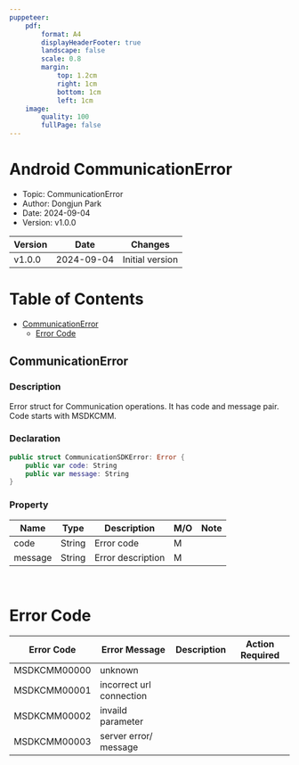 ```yaml
---
puppeteer:
    pdf:
        format: A4
        displayHeaderFooter: true
        landscape: false
        scale: 0.8
        margin:
            top: 1.2cm
            right: 1cm
            bottom: 1cm
            left: 1cm
    image:
        quality: 100
        fullPage: false
---
```


Android CommunicationError
==

- Topic: CommunicationError
- Author: Dongjun Park
- Date: 2024-09-04
- Version: v1.0.0

| Version          | Date       | Changes                  |
| ---------------- | ---------- | ------------------------ |
| v1.0.0  | 2024-09-04 | Initial version          |

<div style="page-break-after: always;"></div>

# Table of Contents

- [CommunicationError](#Communicationerror)
  - [Error Code](#error-code)


## CommunicationError

### Description
Error struct for Communication operations. It has code and message pair.
Code starts with MSDKCMM.

### Declaration
```swift
public struct CommunicationSDKError: Error {
    public var code: String
    public var message: String
}
```

### Property

| Name    | Type   | Description             | **M/O** | **Note** |
|---------|--------|-------------------------|---------|----------|
| code    | String | Error code              | M       |          |
| message | String | Error description       | M       |          |

<br>

# Error Code

| Error Code      | Error Message            | Description      | Action Required  |
|-----------------|--------------------------|------------------|------------------|
| MSDKCMM00000    | unknown                   |                  |                  |
| MSDKCMM00001    | incorrect url connection |                  |                  |
| MSDKCMM00002    | invaild parameter        |                  |                  |
| MSDKCMM00003    | server error/ message    |                  |                  |


<br>
